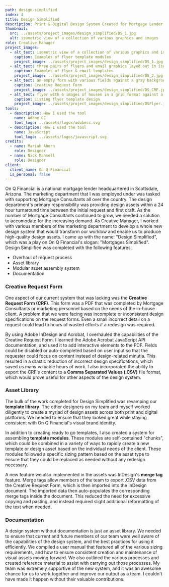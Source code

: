 ```yaml
---
path: design-simplified
index: 4
title: Design Simplified
description: Print & Digital Design System Created for Mortgage Lender
thumbnail:
  src: ../assets/project_images/design_simplified/DS_1.jpg
  alt: isometric view of a collection of various graphics and images
role: Creative Manager
project_images:
  - alt_text: isometric view of a collection of various graphics and images
    caption: Examples of flyer template modules
    project_image: ../assets/project_images/design_simplified/DS_1.jpg
  - alt_text: three pairs of flyers and email graphics layed out in isometric angle
    caption: Examples of flyer & email templates
    project_image: ../assets/project_images/design_simplified/DS_2.jpg
  - alt_text: an empty form with various fields against a gray background
    caption: Creative Request Form
    project_image: ../assets/project_images/design_simplified/DS_CRF.jpg
  - alt_text: flyer with 6 images of houses in a grid format against a gray background
    caption: Listing flyer template design
    project_image: ../assets/project_images/design_simplified/DSFlyer.jpg
tools:
  - description: How I used the tool
    name: Adobe CC
    tool_logo: ../assets/logos/adobecc.svg
  - description: How I used the tool
    name: JavaScript
    tool_logo: ../assets/logos/javascript.svg
credits:
  - name: Mariah Ahern
    role: Designer
  - name: Nick Mansell
    role: Designer
client:
  client_name: On Q Financial
  is_personal: false
---
```


On Q Financial is a national mortgage lender headquartered in Scottsdale, Arizona. The marketing department that I was employed under was tasked with supporting Mortgage Consultants all over the country. The design department's primary responsibility was providing design assets within a 24 hour turnaround time between the initial request and first draft. As the number of Mortgage Consultants continued to grow, we needed a solution to accomodate for the increasing demand. As Creative Manager, I worked with various members of the marketing department to develop a whole new design system that would transform our worklow and enable us to produce high-quality design assets. I came up with the name: "Design Simplified", which was a play on On Q Financial's slogan: "Mortgages Simplified". Design Simplified was completed with the following features:

- Overhaul of request process
- Asset library
- Modular asset assembly system
- Documentation

### Creative Request Form

One aspect of our current system that was lacking was the **Creative Request Form (CRF)**. This form was a PDF that was completed by Mortgage Consultants or marketing personnel based on the needs of the in-house client. A problem that we were facing was incomplete or inconsistent design specifications on the request forms. Even a small incorrect detail on a request could lead to hours of wasted efforts if a redesign was required.

By using Adobe InDesign and Acrobat, I overhauled the capabilities of the Creative Request Form. I learned the Adobe Acrobat JavaScript API documentation, and used it to add interactive elements to the PDF. Fields could be disabled or auto-completed based on user input so that the requester could focus on content instead of design-related minutia. This resulted in a drastic reduction of incorrect design specifications, which saved us many valuable hours of work. I also incorporated the ability to export the CRF's content to a **Comma Separated Values (.CSV)** file format, which would prove useful for other aspects of the design system.

### Asset Library

The bulk of the work completed for Design Simplified was revamping our **template library**. The other designers on my team and myself worked diligently to create a myriad of design assets across both print and digital platforms. We needed to ensure that they looked great while staying consistent with On Q Financial's visual brand identity.

In addition to creating ready to go templates, I also created a system for assembling **template modules**. These modules are self-contained "chunks", which could be combined in a variety of ways to rapidly create a new template or design asset based on the individual needs of the client. These modules followed a specific sizing pattern based on the asset type to ensure that they could be replaced as needed without any redesign necessary.

A new feature we also implemented in the assets was InDesign's **merge tag** feature. Merge tags allow members of the team to export .CSV data from the Creative Request Form, which is then imported into the InDesign document. The imported data then auto-populates the corresponding merge tags inside the document. This reduced the need for excessive copying and pasting, and instead required slight additional reformatting of the text when needed.

### Documentation

A design system without documentation is just an asset library. We needed to ensure that current and future members of our team were well aware of the capabilities of the design system, and the best practices for using it efficiently. We compiled a user manual that featured all of the various sizing requirements, and how to ensure consistent creation and maintenance of visual assets moving forward. We also outlined the various processes and created reference material to assist with carrying out those processes. My team was extremely supportive of the new system, and it was an awesome chance for us to work together and improve our output as a team. I couldn't have made it happen without their valuable contributions.
